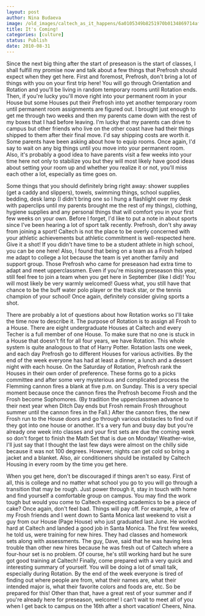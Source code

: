```yaml
---
layout: post
author: Nina Budaeva
image: /old_images/caltech_as_it_happens/6a0105349b8251970b0134869714af970c.jpg
title: It's Coming!
categories: [culture]
status: Publish
date: 2010-08-31
---
```



Since the next big thing after the start of preseason is the start of classes, I shall fulfill my promise now and talk about a few things that Prefrosh should expect when they get here. 
First and foremost, Prefrosh, don't bring a lot of things with you on your first trip here! You will go through Orientation and Rotation and you'll be living in random temporary rooms until Rotation ends. Then, if you're lucky you'll move right into your permanent room in your House but some Houses put their Prefrosh into yet another temporary room until permanent room assignments are figured out. I brought just enough to get me through two weeks and then my parents came down with the rest of my boxes that I had before leaving. I'm lucky that my parents can drive to campus but other friends who live on the other coast have had their things shipped to them after their final move. I'd say shipping costs are worth it. Some parents have been asking about how to equip rooms. Once again, I'd say to wait on any big things until you move into your permanent room. Also, it's probably a good idea to have parents visit a few weeks into your time here not only to stabilize you but they will most likely have good ideas about setting your room up and whether you realize it or not, you'll miss each other a lot, especially as time goes on.

Some things that you should definitely bring right away: shower 
supplies (get a caddy and slippers), towels, swimming things, school 
supplies, bedding, desk lamp (I didn't bring one so I hung a 
flashlight over my desk with paperclips until my parents brought me the rest of my 
things), clothing, hygiene supplies and any personal things that will 
comfort you in your first few weeks on your own. 
Before I forget, I'd like to put a note in about sports since I've been hearing a lot of sport talk recently. Prefrosh, don't shy away from joining a sport! Caltech is not the place to be overly concerned with your athletic achievements but athletic commitment is well-respected here. Give it a shot! If you didn't have time to be a student athlete in high school, you can be one here! Also, I found that being on a team as a Frosh helped me adapt to college a lot because the team is yet another family and support group. Those Prefrosh who came for preseason had extra time to adapt and meet upperclassmen. Even if you're missing preseason this year, still feel free to join a team when you get here in September (like I did)! You will most likely be very warmly welcomed! Guess what, you still have that chance to be the buff water polo player or the track star, or the tennis champion of your school! Once again, definitely consider giving sports a shot.

There are probably a lot of questions about how Rotation works so I'll take the time now to describe it. The purpose of Rotation is to assign all Frosh to a House. There are eight undergraduate Houses at Caltech and every Techer is a full member of one House. To make sure that no one is stuck in a House that doesn't fit for all four years, we have Rotation. This whole system is quite analogous to that of Harry Potter. Rotation lasts one week, and each day Prefrosh go to different Houses for various activities. By the end of the week everyone has had at least a dinner, a lunch and a dessert night with each house. On the Saturday of Rotation, Prefrosh rank the Houses in their own order of preference. These forms go to a picks committee and after some very mysterious and complicated process the Flemming cannon fires a blank at five p.m. on Sunday. This is a very special moment because once the cannon fires the Prefrosh become Frosh and the Frosh become Sophomores. (By tradition the upperclassmen advance to their next year when Ditch Day ends but Frosh remain Frosh throughout summer until the cannon fires in the Fall.) After the cannon fires, the new Frosh run to the House doors and go through various obstacles to find out if they got into one house or another. It's a very fun and busy day but you're already one week into classes and your first sets are due the coming week so don't forget to finish the Math Set that is due on Monday!
Weather-wise, I'll just say that I thought the last few days were almost on the chilly side because it was not 100 degrees. However, nights can get cold so bring a jacket and a blanket. Also, air conditioners should be installed by Caltech Housing in every room by the time you get here.

When you get here, don't be discouraged if things aren't so easy. First of all, this is college and no matter what school you go to you will go through a transition that may be rough. Just power through it, stay in touch with home and find yourself a comfortable group on campus. You may find the work tough but would you come to Caltech expecting academics to be a piece of cake? Once again, don't feel bad. Things will pay off. For example, a few of my Frosh friends and I went down to Santa Monica last weekend to visit a guy from our House (Page House) who just graduated last June. He worked hard at Caltech and landed a good job in Santa Monica. The first few weeks, he told us, were training for new hires. They had classes and homework sets along with assessments. The guy, Dave, said that he was having less trouble than other new hires because he was fresh out of Caltech where a four-hour set is no problem. Of course, he's still working hard but he sure got good training at Caltech!
Finally, come prepared with a very quick and interesting summary of yourself. You will be doing a lot of small talk, especially during Rotation. By the end of the week everyone is tired of finding out where people are from, what their names are, what their intended major is, what their favorite colors and foods are, etc. So be prepared for this!
Other than that, have a great rest of your summer and if you're already here for preseason, welcome! I can't wait to meet all of you when I get back to campus on the 16th after a short vacation!
Cheers,
Nina.

